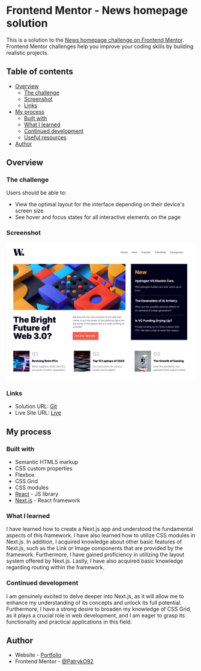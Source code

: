 # Frontend Mentor - News homepage solution

This is a solution to the [News homepage challenge on Frontend Mentor](https://www.frontendmentor.io/challenges/news-homepage-H6SWTa1MFl). Frontend Mentor challenges help you improve your coding skills by building realistic projects.

## Table of contents

- [Overview](#overview)
  - [The challenge](#the-challenge)
  - [Screenshot](#screenshot)
  - [Links](#links)
- [My process](#my-process)
  - [Built with](#built-with)
  - [What I learned](#what-i-learned)
  - [Continued development](#continued-development)
  - [Useful resources](#useful-resources)
- [Author](#author)

## Overview

### The challenge

Users should be able to:

- View the optimal layout for the interface depending on their device's screen size
- See hover and focus states for all interactive elements on the page

### Screenshot

![](./readme//screenshot.png)

### Links

- Solution URL: [Git](https://github.com/PatrykO92/FrontendMentor-news-homepage-challange)
- Live Site URL: [Live](https://frontend-mentor-news-homepage-challange.vercel.app/)

## My process

### Built with

- Semantic HTML5 markup
- CSS custom properties
- Flexbox
- CSS Grid
- CSS modules
- [React](https://reactjs.org/) - JS library
- [Next.js](https://nextjs.org/) - React framework

### What I learned

I have learned how to create a Next.js app and understood the fundamental aspects of this framework. I have also learned how to utilize CSS modules in Next.js. In addition, I acquired knowledge about other basic features of Next.js, such as the Link or Image components that are provided by the framework. Furthermore, I have gained proficiency in utilizing the layout system offered by Next.js. Lastly, I have also acquired basic knowledge regarding routing within the framework.

### Continued development

I am genuinely excited to delve deeper into Next.js, as it will allow me to enhance my understanding of its concepts and unlock its full potential. Furthermore, I have a strong desire to broaden my knowledge of CSS Grid, as it plays a crucial role in web development, and I am eager to grasp its functionality and practical applications in this field.

## Author

- Website - [Portfolio](https://patrykorlowski.netlify.app/)
- Frontend Mentor - [@PatrykO92](https://www.frontendmentor.io/profile/PatrykO92)
